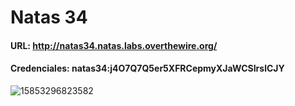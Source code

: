 # Natas 34

#### URL: http://natas34.natas.labs.overthewire.org/
#### Credenciales: natas34:j4O7Q7Q5er5XFRCepmyXJaWCSIrslCJY

![15853296823582](https://github.com/user-attachments/assets/b3fa4bbe-abd3-418a-be63-5b9f4c364b98)
